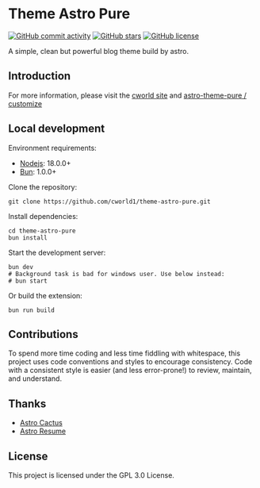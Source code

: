 # Theme Astro Pure

[![GitHub commit activity](https://img.shields.io/github/commit-activity/t/cworld1/theme-astro-pure?label=commits&style=flat-square)](https://github.com/cworld1/theme-astro-pure/commits)
[![GitHub stars](https://img.shields.io/github/stars/cworld1/theme-astro-pure?style=flat-square)](https://github.com/cworld1/theme-astro-pure/stargazers)
[![GitHub license](https://img.shields.io/github/license/cworld1/theme-astro-pure?style=flat-square)](https://github.com/cworld1/theme-astro-pure/blob/main/LICENSE)

A simple, clean but powerful blog theme build by astro.

## Introduction

For more information, please visit the [cworld site](https://cworld.top/blog/theme-resume) and [astro-theme-pure / customize](https://theme-astro-pure.vercel.app/blog/customize)

## Local development

Environment requirements:

- [Nodejs](https://nodejs.org/): 18.0.0+
- [Bun](https://bunjs.dev/): 1.0.0+

Clone the repository:

```shell
git clone https://github.com/cworld1/theme-astro-pure.git
```

Install dependencies:

```shell
cd theme-astro-pure
bun install
```

Start the development server:

```shell
bun dev
# Background task is bad for windows user. Use below instead:
# bun start
```

Or build the extension:

```shell
bun run build
```

## Contributions

To spend more time coding and less time fiddling with whitespace, this project uses code conventions and styles to encourage consistency. Code with a consistent style is easier (and less error-prone!) to review, maintain, and understand.

## Thanks

- [Astro Cactus](https://github.com/chrismwilliams/astro-theme-cactus)
- [Astro Resume](https://github.com/srleom/astro-theme-resume)

## License

This project is licensed under the GPL 3.0 License.
